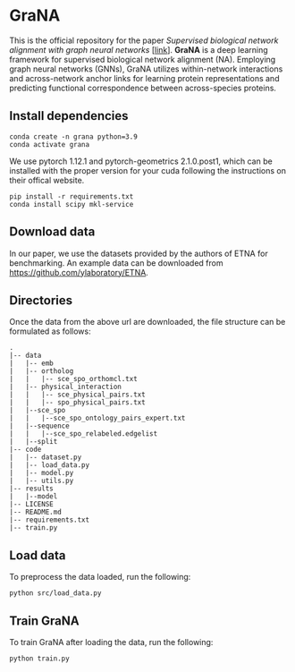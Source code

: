 # GraNA
This is the official repository for the paper *Supervised biological network alignment with graph neural networks* [[link](https://www.biorxiv.org/content/10.1101/2023.04.24.538184v1)]. **GraNA** is a deep learning framework for supervised biological network alignment (NA). Employing graph neural networks (GNNs), GraNA utilizes within-network interactions and across-network anchor links for learning protein representations and predicting functional correspondence between across-species proteins.


## Install dependencies
```
conda create -n grana python=3.9
conda activate grana
```
We use pytorch 1.12.1 and pytorch-geometrics 2.1.0.post1, which can be installed with the proper version for your cuda following the instructions on their offical website.
```
pip install -r requirements.txt
conda install scipy mkl-service
```


## Download data
In our paper, we use the datasets provided by the authors of ETNA for benchmarking. An example data can be downloaded from https://github.com/ylaboratory/ETNA.


## Directories
Once the data from the above url are downloaded, the file structure can be formulated as follows:
```
.
|-- data
|   |-- emb
|   |-- ortholog
|   |   |-- sce_spo_orthomcl.txt
|   |-- physical_interaction
|   |   |-- sce_physical_pairs.txt
|   |   |-- spo_physical_pairs.txt
|   |--sce_spo
|   |   |--sce_spo_ontology_pairs_expert.txt
|   |--sequence
|   |   |--sce_spo_relabeled.edgelist
|   |--split
|-- code
|   |-- dataset.py
|   |-- load_data.py
|   |-- model.py
|   |-- utils.py
|-- results
|   |--model
|-- LICENSE
|-- README.md
|-- requirements.txt
|-- train.py
```

## Load data
To preprocess the data loaded, run the following:
```
python src/load_data.py
```

## Train GraNA
To train GraNA after loading the data, run the following:
```
python train.py
```